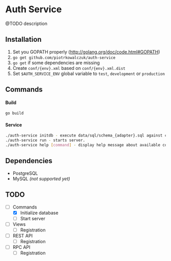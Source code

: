 Auth Service
=============

@TODO description

Installation
------------
1. Set you GOPATH properly (http://golang.org/doc/code.html#GOPATH)
2. `go get github.com/piotrkowalczuk/auth-service`
3. `go get` if some dependencies are missing
4. Create `conf/{env}.xml` based on `conf/{env}.xml.dist`
5. Set `$AUTH_SERVICE_ENV` global variable to `test`, `development` or `production`

Commands
--------

#### Build
```bash
go build
```

#### Service
```bash
./auth-service initdb - execute data/sql/schema_{adapter}.sql against configured database.
./auth-service run - starts server.
./auth-service help [command] - display help message about available commands
```
    
Dependencies
------------
- PostgreSQL
- MySQL *(not supported yet)*

TODO
----
- [ ] Commands
	- [x] Initialize database
	- [ ] Start server
- [ ] Views
	- [ ] Registration
- [ ] REST API
	- [ ] Registration 
- [ ] RPC API
	- [ ] Registration